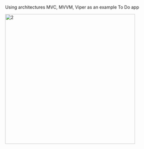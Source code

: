 Using architectures MVC, MVVM, Viper as an example To Do app

<img width="418" alt="2" src="https://user-images.githubusercontent.com/66295015/131209429-eef5e2fc-7096-4c11-b5a2-527db8ca560e.png">




